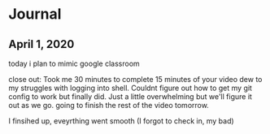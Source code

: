 # Journal

## April 1, 2020

today i plan to mimic google classroom 

close out: Took me 30 minutes to complete 15 minutes of your video dew to my struggles with logging into shell. Couldnt figure out how to get my git config to work but finally did. Just a little overwhelming but we'll figure it out as we go. going to finish the rest of the video tomorrow.

I finsihed up, eveyrthing went smooth (I forgot to check in, my bad)